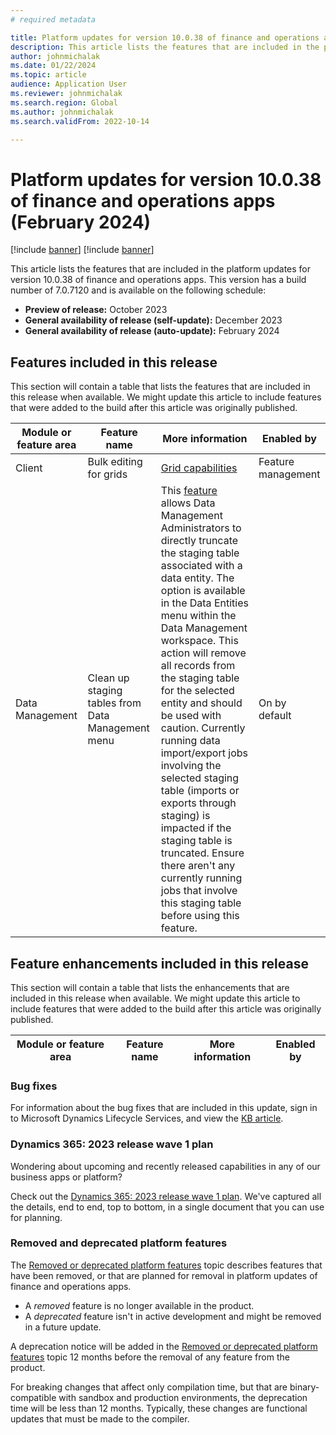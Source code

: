 ```yaml
---
# required metadata

title: Platform updates for version 10.0.38 of finance and operations apps (February 2024)
description: This article lists the features that are included in the platform updates for version 10.0.38 of finance and operations apps.
author: johnmichalak
ms.date: 01/22/2024
ms.topic: article
audience: Application User
ms.reviewer: johnmichalak
ms.search.region: Global
ms.author: johnmichalak
ms.search.validFrom: 2022-10-14

---
```

# Platform updates for version 10.0.38 of finance and operations apps (February 2024)

[!include [banner](../includes/banner.md)]
[!include [banner](../includes/preview-banner.md)]

This article lists the features that are included in the platform updates for version 10.0.38 of finance and operations apps. This version has a build number of 7.0.7120 and is available on the following schedule:

- **Preview of release:** October 2023
- **General availability of release (self-update):** December 2023
- **General availability of release (auto-update):** February 2024

## Features included in this release

This section will contain a table that lists the features that are included in this release when available. We might update this article to include features that were added to the build after this article was originally published.

| Module or feature area | Feature name | More information | Enabled by |
|---|---|---|---|
| Client | Bulk editing for grids | [Grid capabilities](grid-capabilities.md) | Feature management | 
| Data Management | Clean up staging tables from Data Management menu | This [feature](../dev-itpro/data-entities/staging-tables.md) allows Data Management Administrators to directly truncate the staging table associated with a data entity. The option is available in the Data Entities menu within the Data Management workspace. This action will remove all records from the staging table for the selected entity and should be used with caution. Currently running data import/export jobs involving the selected staging table (imports or exports through staging) is impacted if the staging table is truncated. Ensure there aren't any currently running jobs that involve this staging table before using this feature. | On by default|

## Feature enhancements included in this release

This section will contain a table that lists the enhancements that are included in this release when available. We might update this article to include features that were added to the build after this article was originally published.

| Module or feature area | Feature name | More information | Enabled by |
|---|---|---|---|

### Bug fixes

For information about the bug fixes that are included in this update, sign in to Microsoft Dynamics Lifecycle Services, and view the [KB article](https://fix.lcs.dynamics.com/Issue/Details?bugId=857683).

### Dynamics 365: 2023 release wave 1 plan

Wondering about upcoming and recently released capabilities in any of our business apps or platform?

Check out the [Dynamics 365: 2023 release wave 1 plan](/dynamics365/release-plan/2023wave1/). We've captured all the details, end to end, top to bottom, in a single document that you can use for planning.

### Removed and deprecated platform features

The [Removed or deprecated platform features](../../fin-ops/get-started/removed-deprecated-features-platform-updates.md) topic describes features that have been removed, or that are planned for removal in platform updates of finance and 
operations apps.

- A *removed* feature is no longer available in the product.
- A *deprecated* feature isn't in active development and might be removed in a future update.

A deprecation notice will be added in the [Removed or deprecated platform features](../../fin-ops/get-started/removed-deprecated-features-platform-updates.md) topic 12 months before the removal of any feature from the product.

For breaking changes that affect only compilation time, but that are binary-compatible with sandbox and production environments, the deprecation time will be less than 12 months. Typically, these changes are 
functional updates that must be made to the compiler.
